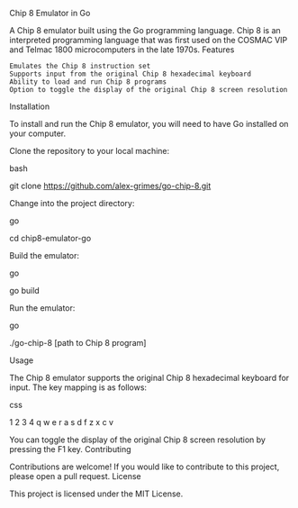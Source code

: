 Chip 8 Emulator in Go

A Chip 8 emulator built using the Go programming language. Chip 8 is an interpreted programming language that was first used on the COSMAC VIP and Telmac 1800 microcomputers in the late 1970s.
Features

    Emulates the Chip 8 instruction set
    Supports input from the original Chip 8 hexadecimal keyboard
    Ability to load and run Chip 8 programs
    Option to toggle the display of the original Chip 8 screen resolution

Installation

To install and run the Chip 8 emulator, you will need to have Go installed on your computer.

Clone the repository to your local machine:

bash

git clone https://github.com/alex-grimes/go-chip-8.git

Change into the project directory:

go

cd chip8-emulator-go

Build the emulator:

go

go build

Run the emulator:

go

./go-chip-8 [path to Chip 8 program]

Usage

The Chip 8 emulator supports the original Chip 8 hexadecimal keyboard for input. The key mapping is as follows:

css

1 2 3 4
q w e r
a s d f
z x c v

You can toggle the display of the original Chip 8 screen resolution by pressing the F1 key.
Contributing

Contributions are welcome! If you would like to contribute to this project, please open a pull request.
License

This project is licensed under the MIT License.